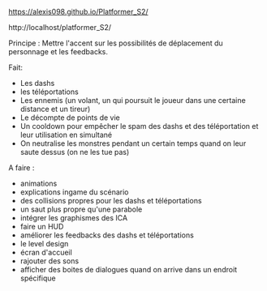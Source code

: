 
https://alexis098.github.io/Platformer_S2/

http://localhost/platformer_S2/

Principe : Mettre l'accent sur les possibilités de déplacement du personnage et les feedbacks.

Fait: 
- Les dashs
- les téléportations
- Les ennemis (un volant, un qui poursuit le joueur dans une certaine distance et un tireur)
- Le décompte de points de vie
- Un cooldown pour empêcher le spam des dashs et des téléportation et leur utilisation en simultané
- On neutralise les monstres pendant un certain temps quand on leur saute dessus (on ne les tue pas)


A faire :
- animations
- explications ingame du scénario 
- des collisions propres pour les dashs et téléportations
- un saut plus propre qu'une parabole
- intégrer les graphismes des ICA
- faire un HUD
- améliorer les feedbacks des dashs et téléportations
- le level design
- écran d'accueil
- rajouter des sons
- afficher des boites de dialogues quand on arrive dans un endroit spécifique


